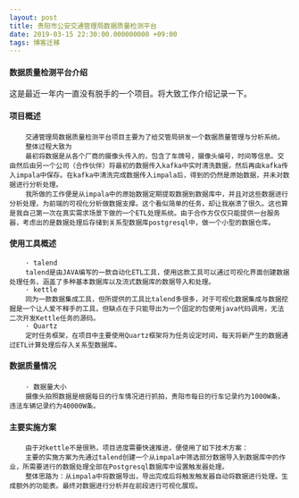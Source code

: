 ```yaml
---
layout: post
title: 贵阳市公安交通管理局数据质量检测平台
date: 2019-03-15 22:30:00.000000000 +09:00
tags: 博客迁移
---
```


#### 数据质量检测平台介绍

这是最近一年内一直没有脱手的一个项目。将大致工作介绍记录一下。

#### 项目概述
 		交通管理局数据质量检测平台项目主要为了给交管局研发一个数据质量管理与分析系统。
 		整体过程大致为
 		最初将数据是从各个厂商的摄像头传入的，包含了车牌号，摄像头编号，时间等信息。交由然后由另一个公司（合作伙伴）将最初的数据传入kafka中实时清洗数据，然后再由kafka传入impala中保存。在kafka中清洗完成数据传入impala后，得到的仍然是原始数据，并未对数据进行分析处理。
 		我所做的工作便是从impala中的原始数据定期提取数据到数据库中，并且对这些数据进行分析处理，为前端的可视化分析做数据支撑。这个看似简单的任务，却让我崩溃了很久。这也算是我自己第一次在真实需求场景下做的一个ETL处理系统。由于合作方仅仅只能提供一台服务器，考虑出的是数据处理后存储到关系型数据库postgresql中，做一个小型的数据仓库。
#### 使用工具概述
 		· talend
 		talend是由JAVA编写的一款自动化ETL工具，使用这款工具可以通过可视化界面创建数据处理任务，涵盖了多种基本数据库以及流式数据库的数据导入和处理。
 		· kettle
 		同为一款数据集成工具，但所提供的工具比talend多很多，对于可视化数据集成与数据挖掘是一个让人爱不释手的工具，但缺点在于只能导出为一个固定的包使用java代码调用，无法二次开发Kettle任务的源码。
 		· Quartz
 		定时任务框架，在项目中主要使用Quartz框架将为任务设定时间，每天将新产生的数据通过ETL计算处理后存入关系型数据库。
#### 数据质量情况
 		· 数据量大小 
 		摄像头拍照数据是根据每日的行车情况进行抓拍，贵阳市每日的行车记录约为1000W条，违法车辆记录约为40000W条。
 		
#### 主要实施方案
 		由于对kettle不是很熟，项目进度需要快速推进，便使用了如下技术方案：
		主要的实施方案为先通过talend创建一个从impala中筛选部分数据导入到数据库中的作业，所需要进行的数据处理全部在Postgresql数据库中设置触发器处理。
		整体思路为：从impala中将数据导出，导出完成后将触发触发器自动将数据进行处理。生成额外的功能表。最终对数据进行分析并在前段进行可视化展现。
		